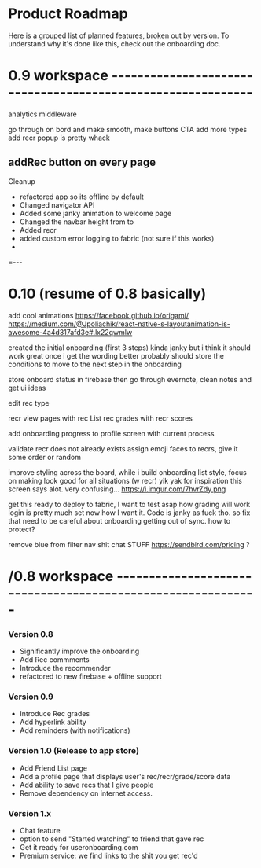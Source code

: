 # Product Roadmap
Here is a grouped list of planned features, broken out by version. To understand why it's done like this, check out the onboarding doc.

# 0.9 workspace ------------------------------------------------------------


analytics middleware

go through on bord and make smooth, make buttons CTA
add more types
add recr popup is pretty whack

addRec button on every page
---
Cleanup


 - refactored app so its offline by default
 - Changed navigator API
 - Added some janky animation to welcome page
 - Changed the navbar height from to
 - Added recr
 - added custom error logging to fabric (not sure if this works)
 -

=---

# 0.10 (resume of 0.8 basically)

add cool animations
https://facebook.github.io/origami/
https://medium.com/@Jpoliachik/react-native-s-layoutanimation-is-awesome-4a4d317afd3e#.lx22qwmlw

created the initial onboarding (first 3 steps)
kinda janky but i think it should work great once i get the wording better
probably should store the conditions to move to the next step in the onboarding

store onboard status in firebase
then go through evernote, clean notes and get ui ideas

edit rec type

recr view pages with rec List
rec grades with recr scores


add onboarding progress to profile screen with current process

validate recr does not already exists
assign emoji faces to recrs, give it some order or random

improve styling across the board, while i build onboarding
list style, focus on making look good for all situations (w recr)
  yik yak for inspiration
this screen says alot. very confusing... https://i.imgur.com/7hvrZdy.png

get this ready to deploy to fabric, I want to test asap how grading will work
login is pretty much set now how I want it. Code is janky as fuck tho. so fix that
need to be careful about onboarding getting out of sync. how to protect?

remove blue from filter nav shit
chat STUFF
https://sendbird.com/pricing ?

# /0.8 workspace ------------------------------------------------------------

### Version 0.8
 - Significantly improve the onboarding
 - Add Rec commments
 - Introduce the recommender
 - refactored to new firebase + offline support

### Version 0.9
 - Introduce Rec grades
 - Add hyperlink ability
 - Add reminders (with notifications)

### Version 1.0 (Release to app store)
 - Add Friend List page
 - Add a profile page that displays user's rec/recr/grade/score data
 - Add ability to save recs that I give people
 - Remove dependency on internet access.

### Version 1.x
 - Chat feature
 - option to send "Started watching" to friend that gave rec
 - Get it ready for useronboarding.com
 - Premium service: we find links to the shit you get rec'd
